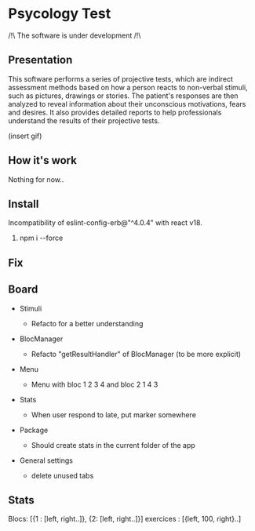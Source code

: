 # Psycology Test

/!\ The software is under development /!\

## Presentation

This software performs a series of projective tests, which are indirect assessment methods based on how a person reacts to non-verbal stimuli, such as pictures, drawings or stories. The patient's responses are then analyzed to reveal information about their unconscious motivations, fears and desires. It also provides detailed reports to help professionals understand the results of their projective tests.

(insert gif)

## How it's work

Nothing for now..

## Install

Incompatibility of eslint-config-erb@"^4.0.4" with react v18.

1. npm i --force

## Fix

## Board

- Stimuli

  - Refacto for a better understanding

- BlocManager

  - Refacto "getResultHandler" of BlocManager (to be more explicit)

- Menu

  - Menu with bloc 1 2 3 4 and bloc 2 1 4 3

- Stats

  - When user respond to late, put marker somewhere

- Package

  - Should create stats in the current folder of the app

- General settings
  - delete unused tabs

## Stats

Blocs: [{1 : [left, right..]}, {2: [left, right..]}]
exercices : [{left, 100, right}..]
